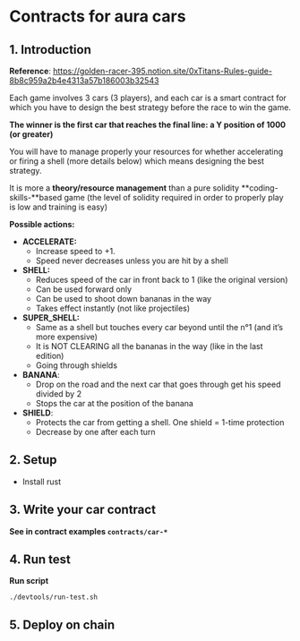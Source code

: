 # Contracts for aura cars

## 1. Introduction

**Reference**: https://golden-racer-395.notion.site/0xTitans-Rules-guide-8b8c959a2b4e4313a57b186003b32543

Each game involves 3 cars (3 players), and each car is a smart contract for which you have to design the best strategy before the race to win the game.

**The winner is the first car that reaches the final line: a Y position of 1000 (or greater)** 

You will have to manage properly your resources for whether accelerating or firing a shell (more details below) which means designing the best strategy.

It is more a **theory/resource management** than a pure solidity **coding-skills-**based game (the level of solidity required in order to properly play is low and training is easy)


**Possible actions:**

- **ACCELERATE:**
    - Increase speed to +1.
    - Speed never decreases unless you are hit by a shell
- **SHELL:**
    - Reduces speed of the car in front back to 1 (like the original version)
    - Can be used forward only
    - Can be used to shoot down bananas in the way
    - Takes effect instantly (not like projectiles)
- **SUPER_SHELL:**
    - Same as a shell but touches every car beyond until the n°1 (and it’s more expensive)
    - It is NOT CLEARING all the bananas in the way (like in the last edition)
    - Going through shields
- **BANANA**:
    - Drop on the road and the next car that goes through get his speed divided by 2
    - Stops the car at the position of the banana
- **SHIELD**:
    - Protects the car from getting a shell. One shield = 1-time protection
    - Decrease by one after each turn

## 2. Setup
* Install rust


## 3. Write your car contract
**See in contract examples `contracts/car-*`**

## 4. Run test
**Run script**
```
./devtools/run-test.sh
```

## 5. Deploy on chain